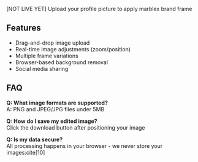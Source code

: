 [NOT LIVE YET]
Upload your profile picture to apply marblex brand frame
## Features
- Drag-and-drop image upload
- Real-time image adjustments (zoom/position)
- Multiple frame variations
- Browser-based background removal
- Social media sharing

## FAQ
**Q: What image formats are supported?**  
A: PNG and JPEG/JPG files under 5MB

**Q: How do I save my edited image?**  
Click the download button after positioning your image

**Q: Is my data secure?**  
All processing happens in your browser - we never store your images:cite[10]
